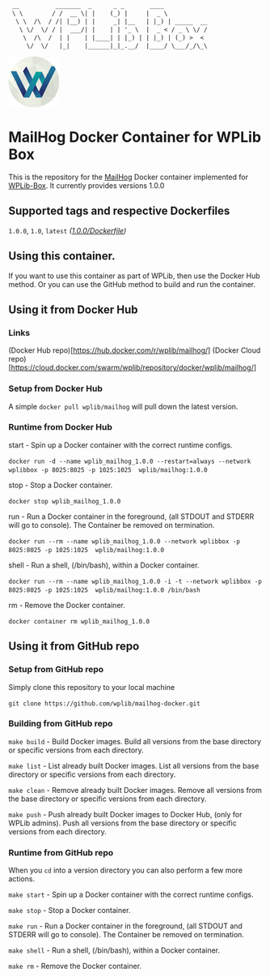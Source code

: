 ```
 __          _______  _      _ _       ____
 \ \        / /  __ \| |    (_) |     |  _ \
  \ \  /\  / /| |__) | |     _| |__   | |_) | _____  __
   \ \/  \/ / |  ___/| |    | | '_ \  |  _ < / _ \ \/ /
    \  /\  /  | |    | |____| | |_) | | |_) | (_) >  <
     \/  \/   |_|    |______|_|_.__/  |____/ \___/_/\_\
```

![WPLib-Box](https://github.com/wplib/wplib.github.io/blob/master/WPLib-Box-100x.png)


# MailHog Docker Container for WPLib Box
This is the repository for the [MailHog](https://github.com/mailhog/MailHog) Docker container implemented for [WPLib-Box](https://github.com/wplib/wplib-box).
It currently provides versions 1.0.0


## Supported tags and respective Dockerfiles

`1.0.0`, `1.0`, `latest` _([1.0.0/Dockerfile](https://github.com/wplib/mailhog-docker/blob/master/1.0.0/Dockerfile))_


## Using this container.
If you want to use this container as part of WPLib, then use the Docker Hub method.
Or you can use the GitHub method to build and run the container.


## Using it from Docker Hub

### Links
(Docker Hub repo)[https://hub.docker.com/r/wplib/mailhog/]
(Docker Cloud repo)[https://cloud.docker.com/swarm/wplib/repository/docker/wplib/mailhog/]


### Setup from Docker Hub
A simple `docker pull wplib/mailhog` will pull down the latest version.


### Runtime from Docker Hub
start - Spin up a Docker container with the correct runtime configs.

`docker run -d --name wplib_mailhog_1.0.0 --restart=always --network wplibbox -p 8025:8025 -p 1025:1025  wplib/mailhog:1.0.0`

stop - Stop a Docker container.

`docker stop wplib_mailhog_1.0.0`

run - Run a Docker container in the foreground, (all STDOUT and STDERR will go to console). The Container be removed on termination.

`docker run --rm --name wplib_mailhog_1.0.0 --network wplibbox -p 8025:8025 -p 1025:1025  wplib/mailhog:1.0.0`

shell - Run a shell, (/bin/bash), within a Docker container.

`docker run --rm --name wplib_mailhog_1.0.0 -i -t --network wplibbox -p 8025:8025 -p 1025:1025  wplib/mailhog:1.0.0 /bin/bash`

rm - Remove the Docker container.

`docker container rm wplib_mailhog_1.0.0`


## Using it from GitHub repo

### Setup from GitHub repo
Simply clone this repository to your local machine

`git clone https://github.com/wplib/mailhog-docker.git`


### Building from GitHub repo
`make build` - Build Docker images. Build all versions from the base directory or specific versions from each directory.


`make list` - List already built Docker images. List all versions from the base directory or specific versions from each directory.


`make clean` - Remove already built Docker images. Remove all versions from the base directory or specific versions from each directory.


`make push` - Push already built Docker images to Docker Hub, (only for WPLib admins). Push all versions from the base directory or specific versions from each directory.


### Runtime from GitHub repo
When you `cd` into a version directory you can also perform a few more actions.

`make start` - Spin up a Docker container with the correct runtime configs.


`make stop` - Stop a Docker container.


`make run` - Run a Docker container in the foreground, (all STDOUT and STDERR will go to console). The Container be removed on termination.


`make shell` - Run a shell, (/bin/bash), within a Docker container.


`make rm` - Remove the Docker container.


